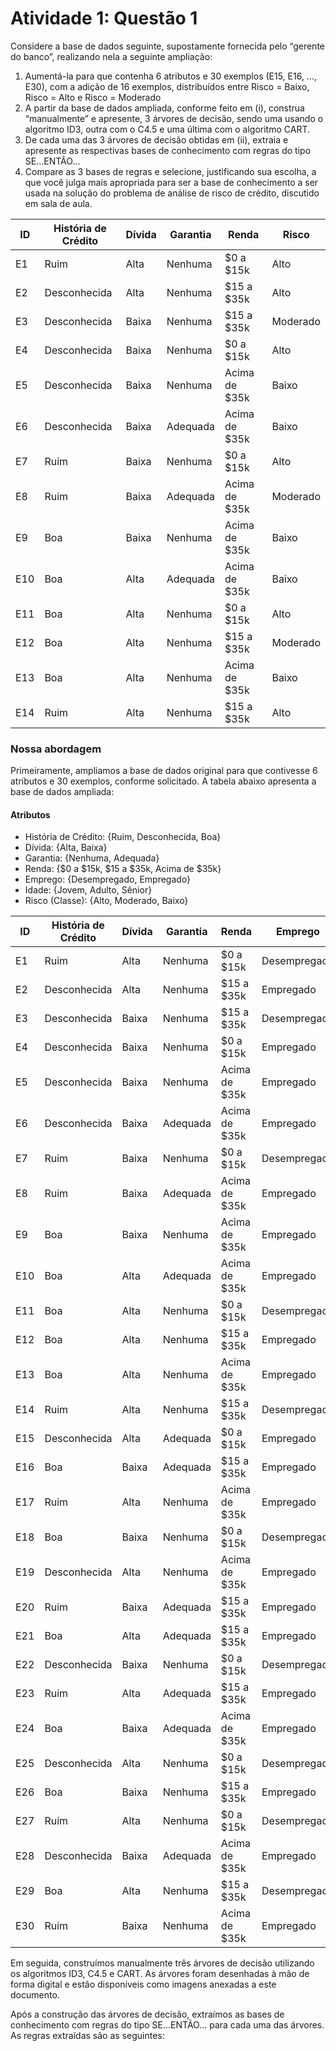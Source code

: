 
# Atividade 1: Questão 1

Considere a base de dados seguinte, supostamente fornecida pelo “gerente do banco”, realizando nela a seguinte ampliação:
1. Aumentá-la para que contenha 6 atributos e 30 exemplos (E15, E16, …, E30), com a adição de 16 exemplos, distribuídos entre Risco = Baixo, Risco = Alto e Risco = Moderado
2. A partir da base de dados ampliada, conforme feito em (i), construa “manualmente” e apresente, 3 árvores de decisão, sendo uma usando o algoritmo ID3, outra com o C4.5 e uma última com o algoritmo CART.
3. De cada uma das 3 árvores de decisão obtidas em (ii), extraia e apresente as respectivas bases de conhecimento com regras do tipo SE...ENTÃO…
4. Compare as 3 bases de regras e selecione, justificando sua escolha, a que você julga mais apropriada para ser a base de conhecimento a ser usada na solução do problema de análise de risco de crédito, discutido em sala de aula.

| ID  | História de Crédito | Dívida | Garantia | Renda         | Risco    |
|-----|---------------------|--------|----------|---------------|----------|
| E1  | Ruim                | Alta   | Nenhuma  | $0 a $15k     | Alto     |
| E2  | Desconhecida        | Alta   | Nenhuma  | $15 a $35k    | Alto     |
| E3  | Desconhecida        | Baixa  | Nenhuma  | $15 a $35k    | Moderado |
| E4  | Desconhecida        | Baixa  | Nenhuma  | $0 a $15k     | Alto     |
| E5  | Desconhecida        | Baixa  | Nenhuma  | Acima de $35k | Baixo    |
| E6  | Desconhecida        | Baixa  | Adequada | Acima de $35k | Baixo    |
| E7  | Ruim                | Baixa  | Nenhuma  | $0 a $15k     | Alto     |
| E8  | Ruim                | Baixa  | Adequada | Acima de $35k | Moderado |
| E9  | Boa                 | Baixa  | Nenhuma  | Acima de $35k | Baixo    |
| E10 | Boa                 | Alta   | Adequada | Acima de $35k | Baixo    |
| E11 | Boa                 | Alta   | Nenhuma  | $0 a $15k     | Alto     |
| E12 | Boa                 | Alta   | Nenhuma  | $15 a $35k    | Moderado |
| E13 | Boa                 | Alta   | Nenhuma  | Acima de $35k | Baixo    |
| E14 | Ruim                | Alta   | Nenhuma  | $15 a $35k    | Alto     |

### Nossa abordagem

Primeiramente, ampliamos a base de dados original para que contivesse 6 atributos e 30 exemplos, conforme solicitado. A tabela abaixo apresenta a base de dados ampliada:

#### Atributos
- História de Crédito: {Ruim, Desconhecida, Boa}
- Dívida: {Alta, Baixa}
- Garantia: {Nenhuma, Adequada}
- Renda: {\$0 a \$15k, \$15 a \$35k, Acima de \$35k}
- Emprego: {Desempregado, Empregado}
- Idade: {Jovem, Adulto, Sênior}
- Risco (Classe): {Alto, Moderado, Baixo}

| ID  | História de Crédito | Dívida | Garantia | Renda          | Emprego      | Idade  | Risco    |
| --- | ------------------- | ------ | -------- | -------------- | ------------ | ------ | -------- |
| E1  | Ruim                | Alta   | Nenhuma  | \$0 a \$15k    | Desempregado | Jovem  | Alto     |
| E2  | Desconhecida        | Alta   | Nenhuma  | \$15 a \$35k   | Empregado    | Adulto | Alto     |
| E3  | Desconhecida        | Baixa  | Nenhuma  | \$15 a \$35k   | Desempregado | Jovem  | Moderado |
| E4  | Desconhecida        | Baixa  | Nenhuma  | \$0 a \$15k    | Empregado    | Sênior | Alto     |
| E5  | Desconhecida        | Baixa  | Nenhuma  | Acima de \$35k | Empregado    | Adulto | Baixo    |
| E6  | Desconhecida        | Baixa  | Adequada | Acima de \$35k | Empregado    | Jovem  | Baixo    |
| E7  | Ruim                | Baixa  | Nenhuma  | \$0 a \$15k    | Desempregado | Adulto | Alto     |
| E8  | Ruim                | Baixa  | Adequada | Acima de \$35k | Empregado    | Sênior | Moderado |
| E9  | Boa                 | Baixa  | Nenhuma  | Acima de \$35k | Empregado    | Adulto | Baixo    |
| E10 | Boa                 | Alta   | Adequada | Acima de \$35k | Empregado    | Jovem  | Baixo    |
| E11 | Boa                 | Alta   | Nenhuma  | \$0 a \$15k    | Desempregado | Jovem  | Alto     |
| E12 | Boa                 | Alta   | Nenhuma  | \$15 a \$35k   | Empregado    | Sênior | Moderado |
| E13 | Boa                 | Alta   | Nenhuma  | Acima de \$35k | Empregado    | Adulto | Baixo    |
| E14 | Ruim                | Alta   | Nenhuma  | \$15 a \$35k   | Desempregado | Adulto | Alto     |
| E15 | Desconhecida        | Alta   | Adequada | \$0 a \$15k    | Empregado    | Jovem  | Moderado |
| E16 | Boa                 | Baixa  | Adequada | \$15 a \$35k   | Empregado    | Adulto | Baixo    |
| E17 | Ruim                | Alta   | Nenhuma  | Acima de \$35k | Empregado    | Sênior | Alto     |
| E18 | Boa                 | Baixa  | Nenhuma  | \$0 a \$15k    | Desempregado | Jovem  | Moderado |
| E19 | Desconhecida        | Alta   | Nenhuma  | Acima de \$35k | Empregado    | Adulto | Alto     |
| E20 | Ruim                | Baixa  | Adequada | \$15 a \$35k   | Empregado    | Jovem  | Moderado |
| E21 | Boa                 | Alta   | Adequada | \$15 a \$35k   | Empregado    | Sênior | Baixo    |
| E22 | Desconhecida        | Baixa  | Nenhuma  | \$0 a \$15k    | Desempregado | Adulto | Alto     |
| E23 | Ruim                | Alta   | Adequada | \$15 a \$35k   | Empregado    | Adulto | Moderado |
| E24 | Boa                 | Baixa  | Adequada | Acima de \$35k | Empregado    | Jovem  | Baixo    |
| E25 | Desconhecida        | Alta   | Nenhuma  | \$0 a \$15k    | Desempregado | Jovem  | Alto     |
| E26 | Boa                 | Baixa  | Nenhuma  | \$15 a \$35k   | Empregado    | Adulto | Moderado |
| E27 | Ruim                | Alta   | Nenhuma  | \$0 a \$15k    | Desempregado | Sênior | Alto     |
| E28 | Desconhecida        | Baixa  | Adequada | Acima de \$35k | Empregado    | Adulto | Baixo    |
| E29 | Boa                 | Alta   | Nenhuma  | \$15 a \$35k   | Desempregado | Jovem  | Moderado |
| E30 | Ruim                | Baixa  | Nenhuma  | Acima de \$35k | Empregado    | Sênior | Moderado |

Em seguida, construímos manualmente três árvores de decisão utilizando os algoritmos ID3, C4.5 e CART. As árvores foram desenhadas à mão de forma digital e estão disponíveis como imagens anexadas a este documento.

Após a construção das árvores de decisão, extraímos as bases de conhecimento com regras do tipo SE...ENTÃO... para cada uma das árvores. As regras extraídas são as seguintes:
